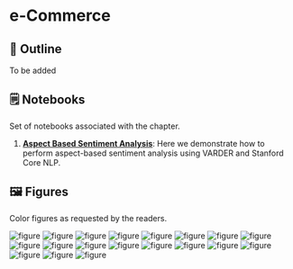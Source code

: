 # e-Commerce

## 🔖 Outline

To be added


## 🗒️ Notebooks

Set of notebooks associated with the chapter. 

1. **[Aspect Based Sentiment Analysis](https://github.com/practical-nlp/practical-nlp/blob/master/Ch9/01_Aspect_Based_Sentiment_analysis.ipynb)**: Here we demonstrate how to perform aspect-based sentiment analysis using VARDER and Stanford Core NLP.

## 🖼️ Figures

Color figures as requested by the readers. 

![figure](https://github.com/practical-nlp/practical-nlp-figures/raw/master/figures/9-1.png)
![figure](https://github.com/practical-nlp/practical-nlp-figures/raw/master/figures/9-2.png)
![figure](https://github.com/practical-nlp/practical-nlp-figures/raw/master/figures/9-3.png)
![figure](https://github.com/practical-nlp/practical-nlp-figures/raw/master/figures/9-4.png)
![figure](https://github.com/practical-nlp/practical-nlp-figures/raw/master/figures/9-5.png)
![figure](https://github.com/practical-nlp/practical-nlp-figures/raw/master/figures/9-6.png)
![figure](https://github.com/practical-nlp/practical-nlp-figures/raw/master/figures/9-7.png)
![figure](https://github.com/practical-nlp/practical-nlp-figures/raw/master/figures/9-8.png)
![figure](https://github.com/practical-nlp/practical-nlp-figures/raw/master/figures/9-9.png)
![figure](https://github.com/practical-nlp/practical-nlp-figures/raw/master/figures/9-10.png)
![figure](https://github.com/practical-nlp/practical-nlp-figures/raw/master/figures/9-11.png)
![figure](https://github.com/practical-nlp/practical-nlp-figures/raw/master/figures/9-12.png)
![figure](https://github.com/practical-nlp/practical-nlp-figures/raw/master/figures/9-13.png)
![figure](https://github.com/practical-nlp/practical-nlp-figures/raw/master/figures/9-14.png)
![figure](https://github.com/practical-nlp/practical-nlp-figures/raw/master/figures/9-15.png)
![figure](https://github.com/practical-nlp/practical-nlp-figures/raw/master/figures/9-16.png)
![figure](https://github.com/practical-nlp/practical-nlp-figures/raw/master/figures/9-17.png)
![figure](https://github.com/practical-nlp/practical-nlp-figures/raw/master/figures/9-18.png)
![figure](https://github.com/practical-nlp/practical-nlp-figures/raw/master/figures/9-19.png)

